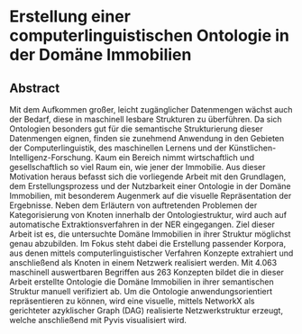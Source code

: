 # Erstellung einer computerlinguistischen Ontologie in der Domäne Immobilien



## Abstract
Mit dem Aufkommen großer, leicht zugänglicher Datenmengen wächst auch der Bedarf, diese in maschinell lesbare Strukturen zu überführen. Da sich Ontologien besonders gut für die semantische Strukturierung dieser Datenmengen eignen, finden sie zunehmend Anwendung in den Gebieten der Computerlinguistik, des maschinellen Lernens und der Künstlichen-Intelligenz-Forschung. Kaum ein Bereich nimmt wirtschaftlich und gesellschaftlich so viel Raum ein, wie jener der Immobilie. Aus dieser Motivation heraus befasst sich die vorliegende Arbeit mit den Grundlagen, dem Erstellungsprozess und der Nutzbarkeit einer Ontologie in der Domäne Immobilien, mit besonderem Augenmerk auf die visuelle Repräsentation der Ergebnisse. Neben dem Erläutern von auftretenden Problemen der Kategorisierung von Knoten innerhalb der Ontologiestruktur, wird auch auf automatische Extraktionsverfahren in der NER eingegangen. Ziel dieser Arbeit ist es, die untersuchte Domäne Immobilien in ihrer Struktur möglichst genau abzubilden. Im Fokus steht dabei die Erstellung passender Korpora, aus denen mittels computerlinguistischer Verfahren Konzepte extrahiert und anschließend als Knoten in einem Netzwerk realisiert werden. Mit 4.063 maschinell auswertbaren Begriffen aus 263 Konzepten bildet die in dieser Arbeit erstellte Ontologie die Domäne Immobilien in ihrer semantischen Struktur manuell verifiziert ab. Um die Ontologie anwendungsorientiert repräsentieren zu können, wird eine visuelle, mittels NetworkX als gerichteter azyklischer Graph (DAG) realisierte Netzwerkstruktur erzeugt, welche anschließend mit Pyvis visualisiert wird.

